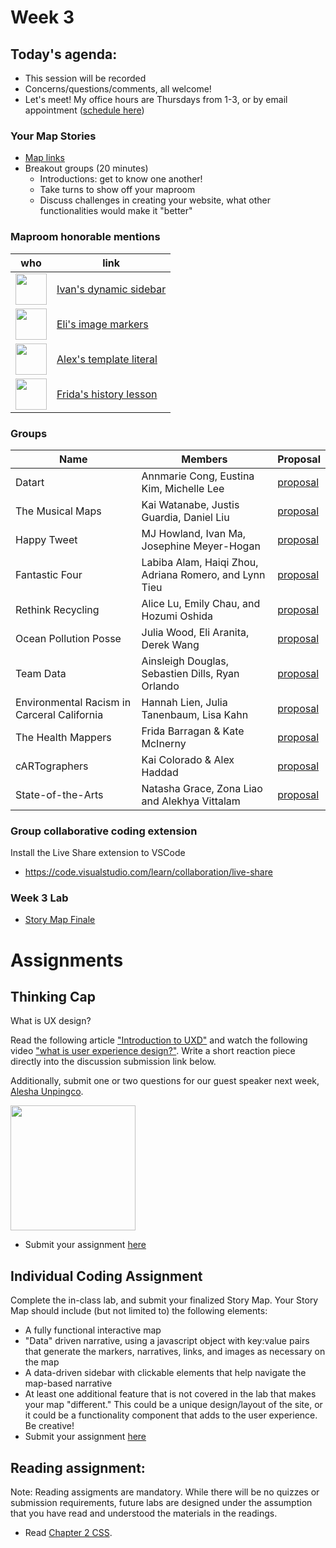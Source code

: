 # Week 3

## Today's agenda:

- This session will be recorded
- Concerns/questions/comments, all welcome!
- Let's meet! My office hours are Thursdays from 1-3, or by email appointment ([schedule here](https://calendly.com/yohda/officehours))

### Your Map Stories

- [Map links](https://github.com/yohman/21S-DH151/discussions/18)
- Breakout groups (20 minutes)
	- Introductions: get to know one another!
	- Take turns to show off your maproom
	- Discuss challenges in creating your website, what other functionalities would make it "better"

### Maproom honorable mentions

who | link 
--- | ---
<img src="https://avatars.githubusercontent.com/u/43893062?s=60&v=4" width=50> | [Ivan's dynamic sidebar](https://ivanma9.github.io/DH151/Week2/)
<img src="https://avatars.githubusercontent.com/u/81273017?s=60&v=4" width=50> | [Eli's image markers](https://eliaranita1.github.io/DH151/week%202/index.html)
<img src="https://avatars.githubusercontent.com/u/7450208?s=60&v=4" width=50> | [Alex's template literal](https://alexthegreat1.github.io/DH151/Week%202/index.html)
<img src="https://avatars.githubusercontent.com/u/77029932?s=60&v=4" width=50> | [Frida's history lesson](https://frida-barragan.github.io/DH151/Week2/index.html)

### Groups

Name | Members | Proposal
--- | --- | ---
Datart | Annmarie Cong, Eustina Kim, Michelle Lee | [proposal](https://github.com/kimjee8955/DH151-Datart/blob/main/GroupAssignment1.md)
The Musical Maps | Kai Watanabe, Justis Guardia, Daniel Liu | [proposal](https://github.com/justisg/TheMusicalMaps#readme)
Happy Tweet | MJ Howland, Ivan Ma, Josephine Meyer-Hogan | [proposal](https://github.com/ivanma9/HappyTweet/blob/main/Group%20Assignments/GroupAssignment1.md)
Fantastic Four | Labiba Alam, Haiqi Zhou, Adriana Romero, and Lynn Tieu | [proposal](https://github.com/LynnT2/FantasticFour/blob/main/GroupAssignment1.md)
Rethink Recycling | Alice Lu, Emily Chau, and Hozumi Oshida | [proposal](https://github.com/hoz-map/Rethink-Recycling#readme)
Ocean Pollution Posse | Julia Wood, Eli Aranita, Derek Wang | [proposal](https://github.com/eliaranita1/project1/blob/main/ProjectProposal.md)
Team Data | Ainsleigh Douglas, Sebastien Dills, Ryan Orlando | [proposal](https://github.com/ryanorlando/DH151-Project/blob/main/Assignment1.md)
Environmental Racism in Carceral California | Hannah Lien, Julia Tanenbaum, Lisa Kahn | [proposal](https://github.com/jmtanenbaum/DHEnviroIncarceration/blob/main/README.md)
The Health Mappers | Frida Barragan & Kate McInerny | [proposal](https://github.com/frida-barragan/DH151_Group/blob/main/Proposal.md)
cARTographers | Kai Colorado & Alex Haddad | [proposal](https://github.com/kaicolorado/DH151-Group/blob/main/Proposal.md)
State-of-the-Arts | Natasha Grace, Zona Liao and Alekhya Vittalam | [proposal](https://github.com/alekhyavittalam/state-of-the-arts/blob/main/Assignment1.md)

### Group collaborative coding extension

Install the Live Share extension to VSCode

- https://code.visualstudio.com/learn/collaboration/live-share

### Week 3 Lab

- [Story Map Finale](Lab)

# Assignments

## Thinking Cap

What is UX design?

Read the following article ["Introduction to UXD"](https://medium.com/beakerandflint/an-introduction-user-experience-design-2a7f8167bf03) and watch the following video ["what is user experience design?"](https://www.youtube.com/watch?v=Nj6x01wg2WA). Write a short reaction piece directly into the discussion submission link below.

Additionally, submit one or two questions for our guest speaker next week, [Alesha Unpingco](https://ace.alumni.ucla.edu/alesha-unpingco/).

<img src="https://ace.alumni.ucla.edu/wp-content/uploads/2019/02/Alesha-Unpingco-500x500-300x300.png" width=200>

- Submit your assignment [here](https://github.com/yohman/21S-DH151/discussions/26)

## Individual Coding Assignment

Complete the in-class lab, and submit your finalized Story Map. Your Story Map should include (but not limited to) the following elements:

- A fully functional interactive map
- "Data" driven narrative, using a javascript object with key:value pairs that generate the markers, narratives, links, and images as necessary on the map
- A data-driven sidebar with clickable elements that help navigate the map-based narrative
- At least one additional feature that is not covered in the lab that makes your map "different." This could be a unique design/layout of the site, or it could be a functionality component that adds to the user experience. Be creative!
- Submit your assignment [here](https://github.com/yohman/21S-DH151/discussions/27)

## Reading assignment:

Note: Reading assigments are mandatory. While there will be no quizzes or submission requirements, future labs are designed under the assumption that you have read and understood the materials in the readings.

- Read [Chapter 2 CSS](https://geobgu.xyz/web-mapping2/css.html). 
